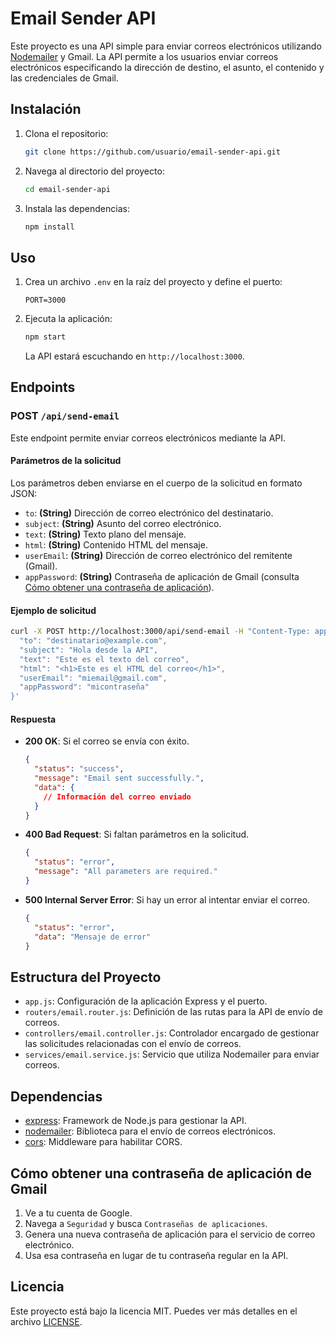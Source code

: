 
# Email Sender API

Este proyecto es una API simple para enviar correos electrónicos utilizando [Nodemailer](https://nodemailer.com/) y Gmail. La API permite a los usuarios enviar correos electrónicos especificando la dirección de destino, el asunto, el contenido y las credenciales de Gmail.

## Instalación

1. Clona el repositorio:

   ```bash
   git clone https://github.com/usuario/email-sender-api.git
   ```

2. Navega al directorio del proyecto:

   ```bash
   cd email-sender-api
   ```

3. Instala las dependencias:

   ```bash
   npm install
   ```

## Uso

1. Crea un archivo `.env` en la raíz del proyecto y define el puerto:

   ```
   PORT=3000
   ```

2. Ejecuta la aplicación:

   ```bash
   npm start
   ```

   La API estará escuchando en `http://localhost:3000`.

## Endpoints

### POST `/api/send-email`

Este endpoint permite enviar correos electrónicos mediante la API. 

#### Parámetros de la solicitud

Los parámetros deben enviarse en el cuerpo de la solicitud en formato JSON:

- `to`: **(String)** Dirección de correo electrónico del destinatario.
- `subject`: **(String)** Asunto del correo electrónico.
- `text`: **(String)** Texto plano del mensaje.
- `html`: **(String)** Contenido HTML del mensaje.
- `userEmail`: **(String)** Dirección de correo electrónico del remitente (Gmail).
- `appPassword`: **(String)** Contraseña de aplicación de Gmail (consulta [Cómo obtener una contraseña de aplicación](https://support.google.com/accounts/answer/185833)).

#### Ejemplo de solicitud

```bash
curl -X POST http://localhost:3000/api/send-email -H "Content-Type: application/json" -d '{
  "to": "destinatario@example.com",
  "subject": "Hola desde la API",
  "text": "Este es el texto del correo",
  "html": "<h1>Este es el HTML del correo</h1>",
  "userEmail": "miemail@gmail.com",
  "appPassword": "micontraseña"
}'
```

#### Respuesta

- **200 OK**: Si el correo se envía con éxito.

  ```json
  {
    "status": "success",
    "message": "Email sent successfully.",
    "data": {
      // Información del correo enviado
    }
  }
  ```

- **400 Bad Request**: Si faltan parámetros en la solicitud.

  ```json
  {
    "status": "error",
    "message": "All parameters are required."
  }
  ```

- **500 Internal Server Error**: Si hay un error al intentar enviar el correo.

  ```json
  {
    "status": "error",
    "data": "Mensaje de error"
  }
  ```

## Estructura del Proyecto

- `app.js`: Configuración de la aplicación Express y el puerto.
- `routers/email.router.js`: Definición de las rutas para la API de envío de correos.
- `controllers/email.controller.js`: Controlador encargado de gestionar las solicitudes relacionadas con el envío de correos.
- `services/email.service.js`: Servicio que utiliza Nodemailer para enviar correos.

## Dependencias

- [express](https://www.npmjs.com/package/express): Framework de Node.js para gestionar la API.
- [nodemailer](https://www.npmjs.com/package/nodemailer): Biblioteca para el envío de correos electrónicos.
- [cors](https://www.npmjs.com/package/cors): Middleware para habilitar CORS.
  
## Cómo obtener una contraseña de aplicación de Gmail

1. Ve a tu cuenta de Google.
2. Navega a `Seguridad` y busca `Contraseñas de aplicaciones`.
3. Genera una nueva contraseña de aplicación para el servicio de correo electrónico.
4. Usa esa contraseña en lugar de tu contraseña regular en la API.

## Licencia

Este proyecto está bajo la licencia MIT. Puedes ver más detalles en el archivo [LICENSE](./LICENSE).

